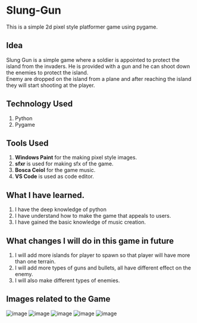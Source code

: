 # Slung-Gun
This is a simple 2d pixel style platformer game using pygame.

## Idea
Slung Gun is a simple game where a soldier is appointed to protect the island from the invaders. He is provided with a gun and he can shoot down the enemies to protect the island. <br>
Enemy are dropped on the island from a plane and after reaching the island they will start shooting at the player.

## Technology Used
1. Python
2. Pygame

## Tools Used
1. **Windows Paint** for the making pixel style images.
2. **sfxr** is used for making sfx of the game.
3. **Bosca Ceiol**  for the game music.
4. **VS Code** is used as code editor.

## What I have learned.
1. I have the deep knowledge of python
2. I have understand how to make the game that appeals to users.
3. I have gained the basic knowledge of music creation.

## What changes I will do in this game in future
1. I will add more islands for player to spawn so that player will have more than one terrain.
2. I will add more types of guns and bullets, all have different effect on the enemy.
3. I will also make different types of enemies.

## Images related to the Game
![image](https://github.com/dev-world-rohit/Slung-Gun/assets/136791205/9649d3ff-e852-4909-99dd-66dfc4700d9a)
![image](https://github.com/dev-world-rohit/Slung-Gun/assets/136791205/c0aeada9-bf1c-401e-a0c0-9a0276e04cb1)
![image](https://github.com/dev-world-rohit/Slung-Gun/assets/136791205/2f6881db-5cde-4da5-b84e-efc67bffa8e6)
![image](https://github.com/dev-world-rohit/Slung-Gun/assets/136791205/80f2dfec-ee42-49dd-80fe-4f9658e01ffc)
![image](https://github.com/dev-world-rohit/Slung-Gun/assets/136791205/3bd64345-a2d3-4035-b897-5c7f922e7c39)

